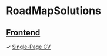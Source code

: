# RoadMapSolutions
## [Frontend](https://roadmap.sh/projects?g=frontend)

✓ [Single-Page CV](https://roadmap.sh/projects/single-page-cv)
